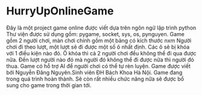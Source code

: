 # HurryUpOnlineGame
Đây là một project game online được viết dựa trên ngôn ngữ lập trình python
Thư viện được sử dụng gồm: pygame, socket, sys, os, pynguyen.
Game gồm 2 người chơi, màn chơi chính gồm một bảng có kích thước nxm
Người chơi đi theo lượt, một lượt sẽ đi được một số ô nhất định.
Các ô sẽ bị khóa với 1 điều kiện nào đó.
Ô khóa thì cả 2 người chơi đều không thể đi qua được nữa.
Đến lượt người nào đó mà người đó không thể đi được nữa thì người đó thua.
Game có hỗ trợ AI để người chơi có thể tự rèn luyện.
Game được viết bởi Nguyễn Đăng Nguyên.Sinh viên ĐH Bách Khoa Hà Nội.
Game đang trong quá trình hoàn thành.
Sẽ còn rất nhiều chức năng nữa sẽ được bổ sung cho game trong thời gian tới.
